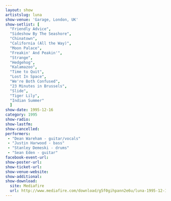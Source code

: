 ```yaml
---
layout: show
artistslug: luna
show-venue: 'Garage, London, UK'
show-setlist: [
  "Friendly Advice",
  "Sideshow By The Seashore",
  "Chinatown",
  "California (All the Way)",
  "Moon Palace",
  "Freakin' And Peakin'",
  "Strange",
  "Hedgehog",
  "Kalamazoo",
  "Time to Quit",
  "Lost In Space",
  "We're Both Confused",
  "23 Minutes in Brussels",
  "Slide",
  "Tiger Lily",
  "Indian Summer"
  ]
show-date: 1995-12-16
category: 1995
show-radio: 
show-lastfm: 
show-cancelled: 
performers: 
 - "Dean Wareham - guitar/vocals"
 - "Justin Harwood - bass"
 - "Stanley Demeski - drums"
 - "Sean Eden - guitar"
facebook-event-url: 
show-poster-url: 
show-ticket-url: 
show-venue-website: 
show-additional: 
show-download:
  site: Mediafire
  url: http://www.mediafire.com/download/g5f0gihpann2e6u/luna-1995-12-16_-the-garage-london-uk.zip
---
```


